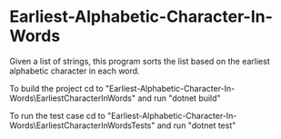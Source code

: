 # Earliest-Alphabetic-Character-In-Words
Given a list of strings, this program sorts the list based on the earliest alphabetic character in each word.

To build the project cd to "Earliest-Alphabetic-Character-In-Words\EarliestCharacterInWords" and run "dotnet build"

To run the test case cd to "Earliest-Alphabetic-Character-In-Words\EarliestCharacterInWordsTests" and run "dotnet test" 
